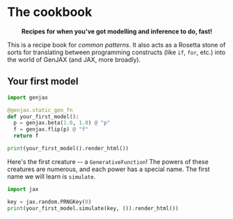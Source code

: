 # The cookbook
<p align="center">
<b>Recipes for when you've got modelling and inference to do, fast!</b>
</p>

This is a recipe book for _common patterns_. It also acts as a Rosetta stone of sorts for translating between programming constructs (like `if`, `for`, etc.) into the world of GenJAX (and JAX, more broadly).

## Your first model

```python exec="yes" html="true" source="material-block" session="cookbook"
import genjax

@genjax.static_gen_fn
def your_first_model():
  p = genjax.beta(1.0, 1.0) @ "p"
  f = genjax.flip(p) @ "f"
  return f

print(your_first_model().render_html())
```

Here's the first creature -- a `GenerativeFunction`! The powers of these creatures are numerous, and each power has a special name. The first name we will learn is `simulate`.

```python exec="yes" html="true" source="material-block" session="cookbook"
import jax

key = jax.random.PRNGKey(0)
print(your_first_model.simulate(key, ()).render_html())
```
